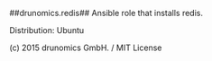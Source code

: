##drunomics.redis##
Ansible role that installs redis.


Distribution: Ubuntu

(c) 2015 drunomics GmbH. /  MIT License